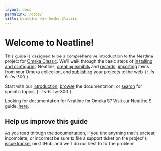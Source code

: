 ```yaml
---
layout: docs
permalink: /docs/
title: Neatline for Omeka Classic
---
```

# Welcome to Neatline!

This guide is designed to be a comprehensive introduction to the Neatline project for [Omeka Classic](https://omeka.org/classic/). We'll walk through the basic steps of [installing and configuring](installing-neatline) Neatline, [creating exhibits](exhibits-overview) and [records](records-overview), [importing](importing-omeka-items) items from your Omeka collection, and [publishing](publishing-exhibits) your projects to the web.
{: .fs-6 .fw-300 }

Start with our [introduction](/about), [browse](docs-TOC) the documentation, or [search](/search) for specific topics.
{: .fs-6 .fw-300 }

Looking for documentation for Neatline for Omeka S? Visit our Neatline S guide, [here](/docs-s).

## Help us improve this guide

As you read through the documentation, if you find anything that's unclear, incomplete, or incorrect be sure to file a support ticket on the project's [issue tracker](https://github.com/scholarslab/Neatline/issues) on GitHub, and we'll do our best to fix the problem!
